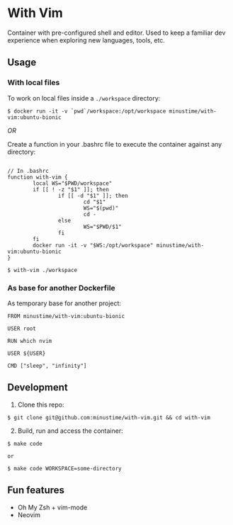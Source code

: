 # With Vim

Container with pre-configured shell and editor. Used to keep a familiar dev experience when exploring new languages, tools, etc.

## Usage

### With local files

To work on local files inside a `./workspace` directory:

```
$ docker run -it -v `pwd`/workspace:/opt/workspace minustime/with-vim:ubuntu-bionic
```

_OR_

Create a function in your .bashrc file to execute the container against any directory:

```

// In .bashrc
function with-vim {
        local WS="$PWD/workspace"
        if [[ ! -z "$1" ]]; then
                if [[ -d "$1" ]]; then
                        cd "$1"
                        WS="$(pwd)"
                        cd -
                else
                        WS="$PWD/$1"
                fi
        fi
        docker run -it -v "$WS:/opt/workspace" minustime/with-vim:ubuntu-bionic
}

```

```
$ with-vim ./workspace
```

### As base for another Dockerfile

As temporary base for another project:

```
FROM minustime/with-vim:ubuntu-bionic

USER root

RUN which nvim

USER ${USER}

CMD ["sleep", "infinity"]
```

## Development

1. Clone this repo:

```
$ git clone git@github.com:minustime/with-vim.git && cd with-vim
```

2. Build, run and access the container: 

```
$ make code

or

$ make code WORKSPACE=some-directory
```

## Fun features

* Oh My Zsh + vim-mode
* Neovim
